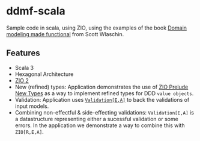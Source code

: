 # ddmf-scala

Sample code in scala, using ZIO, using the examples
of the book [Domain modeling made functional](https://www.ebooks.com/en-us/book/96028851/domain-modeling-made-functional/scott-wlaschin/) from Scott Wlaschin.

## Features

* Scala 3
* Hexagonal Architecture
* [ZIO 2](https://zio.dev/)
* New (refined) types: Application demonstrates the use of [ZIO Prelude New Types](https://zio.github.io/zio-prelude/docs/newtypes/) as a way to implement refined types for DDD `value objects`.
* Validation: Application uses [`Validation[E,A]`](https://zio.github.io/zio-prelude/docs/functionaldatatypes/validation) to back the validations of input models.
* Combining non-effectful & side-effecting validations: `Validation[E,A]` is a datastructure representing either a sucessful validation or some errors. In the application we demonstrate a way to combine this with `ZIO[R,E,A]`.
